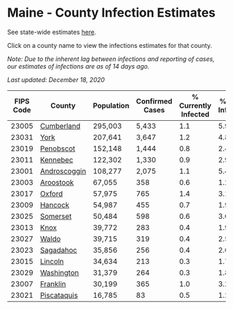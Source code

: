 # Maine - County Infection Estimates

See state-wide estimates [here](/infections/us-me).

Click on a county name to view the infections estimates for that county.

*Note: Due to the inherent lag between infections and reporting of cases, our estimates of infections are as of 14 days ago.*

*Last updated: December 18, 2020*

|   FIPS Code |                       County |   Population |   Confirmed Cases |   % Currently Infected |   % Total Infected |
|-------------|------------------------------|--------------|-------------------|------------------------|--------------------|
|       23005 |     [Cumberland](cumberland) |      295,003 |             5,433 |                    1.1 |                5.9 |
|       23031 |                 [York](york) |      207,641 |             3,647 |                    1.2 |                4.8 |
|       23019 |       [Penobscot](penobscot) |      152,148 |             1,444 |                    0.8 |                2.4 |
|       23011 |         [Kennebec](kennebec) |      122,302 |             1,330 |                    0.9 |                2.9 |
|       23001 | [Androscoggin](androscoggin) |      108,277 |             2,075 |                    1.1 |                5.4 |
|       23003 |       [Aroostook](aroostook) |       67,055 |               358 |                    0.6 |                1.2 |
|       23017 |             [Oxford](oxford) |       57,975 |               765 |                    1.4 |                3.1 |
|       23009 |           [Hancock](hancock) |       54,987 |               455 |                    0.7 |                1.9 |
|       23025 |         [Somerset](somerset) |       50,484 |               598 |                    0.6 |                3.0 |
|       23013 |                 [Knox](knox) |       39,772 |               283 |                    0.4 |                1.9 |
|       23027 |               [Waldo](waldo) |       39,715 |               319 |                    0.4 |                2.5 |
|       23023 |       [Sagadahoc](sagadahoc) |       35,856 |               256 |                    0.4 |                2.0 |
|       23015 |           [Lincoln](lincoln) |       34,634 |               213 |                    0.3 |                1.7 |
|       23029 |     [Washington](washington) |       31,379 |               264 |                    0.3 |                1.8 |
|       23007 |         [Franklin](franklin) |       30,199 |               365 |                    1.0 |                3.2 |
|       23021 |   [Piscataquis](piscataquis) |       16,785 |                83 |                    0.5 |                1.2 |